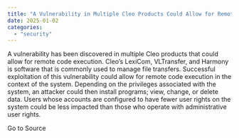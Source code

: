 ```yaml
---
title: "A Vulnerability in Multiple Cleo Products Could Allow for Remote Code Execution"
date: 2025-01-02
categories: 
  - "security"
---
```


A vulnerability has been discovered in multiple Cleo products that could allow for remote code execution. Cleo’s LexiCom, VLTransfer, and Harmony is software that is commonly used to manage file transfers. Successful exploitation of this vulnerability could allow for remote code execution in the context of the system. Depending on the privileges associated with the system, an attacker could then install programs; view, change, or delete data. Users whose accounts are configured to have fewer user rights on the system could be less impacted than those who operate with administrative user rights.

Go to Source

